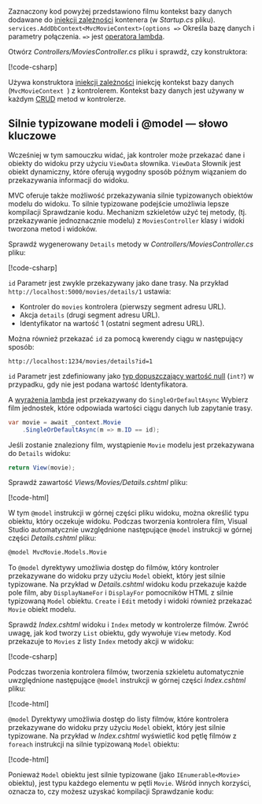 Zaznaczony kod powyżej przedstawiono filmu kontekst bazy danych dodawane do [iniekcji zależności](xref:fundamentals/dependency-injection) kontenera (w *Startup.cs* pliku). `services.AddDbContext<MvcMovieContext>(options =>` Określa bazę danych i parametry połączenia. `=>` jest [operatora lambda](https://docs.microsoft.com/dotnet/articles/csharp/language-reference/operators/lambda-operator).

Otwórz *Controllers/MoviesController.cs* pliku i sprawdź, czy konstruktora:

<!-- l.. Make copy of Movies controller because we comment out the initial index method and update it later  -->

[!code-csharp[](../../tutorials/first-mvc-app/start-mvc/sample/MvcMovie/Controllers/MC1.cs?name=snippet_1)] 

Używa konstruktora [iniekcji zależności](xref:fundamentals/dependency-injection) iniekcję kontekst bazy danych (`MvcMovieContext `) z kontrolerem. Kontekst bazy danych jest używany w każdym [CRUD](https://wikipedia.org/wiki/Create,_read,_update_and_delete) metod w kontrolerze.

<a name="strongly-typed-models-keyword-label"></a>

## <a name="strongly-typed-models-and-the-model-keyword"></a>Silnie typizowane modeli i @model — słowo kluczowe

Wcześniej w tym samouczku widać, jak kontroler może przekazać dane i obiekty do widoku przy użyciu `ViewData` słownika. `ViewData` Słownik jest obiekt dynamiczny, które oferują wygodny sposób późnym wiązaniem do przekazywania informacji do widoku.

MVC oferuje także możliwość przekazywania silnie typizowanych obiektów modelu do widoku. To silnie typizowane podejście umożliwia lepsze kompilacji Sprawdzanie kodu. Mechanizm szkieletów użyć tej metody, (tj. przekazywanie jednoznacznie modelu) z `MoviesController` klasy i widoki tworzona metod i widoków.

Sprawdź wygenerowany `Details` metody w *Controllers/MoviesController.cs* pliku:

[!code-csharp[](../../tutorials/first-mvc-app/start-mvc/sample/MvcMovie/Controllers/MoviesController.cs?name=snippet_details)]

`id` Parametr jest zwykle przekazywany jako dane trasy. Na przykład `http://localhost:5000/movies/details/1` ustawia:

* Kontroler do `movies` kontrolera (pierwszy segment adresu URL).
* Akcja `details` (drugi segment adresu URL).
* Identyfikator na wartość 1 (ostatni segment adresu URL).

Można również przekazać `id` za pomocą kwerendy ciągu w następujący sposób:

`http://localhost:1234/movies/details?id=1`

`id` Parametr jest zdefiniowany jako [typ dopuszczający wartość null](https://docs.microsoft.com/dotnet/csharp/programming-guide/nullable-types/index) (`int?`) w przypadku, gdy nie jest podana wartość Identyfikatora.

A [wyrażenia lambda](https://docs.microsoft.com/dotnet/articles/csharp/programming-guide/statements-expressions-operators/lambda-expressions) jest przekazywany do `SingleOrDefaultAsync` Wybierz film jednostek, które odpowiada wartości ciągu danych lub zapytanie trasy.

```csharp
var movie = await _context.Movie
    .SingleOrDefaultAsync(m => m.ID == id);
```

Jeśli zostanie znaleziony film, wystąpienie `Movie` modelu jest przekazywana do `Details` widoku:

```csharp
return View(movie);
   ```

Sprawdź zawartość *Views/Movies/Details.cshtml* pliku:

[!code-html[](../../tutorials/first-mvc-app/start-mvc/sample/MvcMovie/Views/Movies/DetailsOriginal.cshtml)]

W tym `@model` instrukcji w górnej części pliku widoku, można określić typu obiektu, który oczekuje widoku. Podczas tworzenia kontrolera film, Visual Studio automatycznie uwzględnione następujące `@model` instrukcji w górnej części *Details.cshtml* pliku:

```HTML
@model MvcMovie.Models.Movie
   ```

To `@model` dyrektywy umożliwia dostęp do filmów, który kontroler przekazywane do widoku przy użyciu `Model` obiekt, który jest silnie typizowane. Na przykład w *Details.cshtml* widoku kodu przekazuje każde pole film, aby `DisplayNameFor` i `DisplayFor` pomocników HTML z silnie typizowaną `Model` obiektu. `Create` i `Edit` metody i widoki również przekazać `Movie` obiekt modelu.

Sprawdź *Index.cshtml* widoku i `Index` metody w kontrolerze filmów. Zwróć uwagę, jak kod tworzy `List` obiektu, gdy wywołuje `View` metody. Kod przekazuje to `Movies` z listy `Index` metody akcji w widoku:

[!code-csharp[](../../tutorials/first-mvc-app/start-mvc/sample/MvcMovie/Controllers/MC1.cs?name=snippet_index)]

Podczas tworzenia kontrolera filmów, tworzenia szkieletu automatycznie uwzględnione następujące `@model` instrukcji w górnej części *Index.cshtml* pliku:

<!-- Copy Index.cshtml to IndexOriginal.cshtml -->

[!code-html[](../../tutorials/first-mvc-app/start-mvc/sample/MvcMovie/Views/Movies/IndexOriginal.cshtml?range=1)]

`@model` Dyrektywy umożliwia dostęp do listy filmów, które kontrolera przekazywane do widoku przy użyciu `Model` obiekt, który jest silnie typizowane. Na przykład w *Index.cshtml* wyświetlić kod pętlę filmów z `foreach` instrukcji na silnie typizowaną `Model` obiektu:

[!code-html[](../../tutorials/first-mvc-app/start-mvc/sample/MvcMovie/Views/Movies/IndexOriginal.cshtml?highlight=1,31,34,37,40,43,46-48)]

Ponieważ `Model` obiektu jest silnie typizowane (jako `IEnumerable<Movie>` obiektu), jest typu każdego elementu w pętli `Movie`. Wśród innych korzyści, oznacza to, czy możesz uzyskać kompilacji Sprawdzanie kodu:
